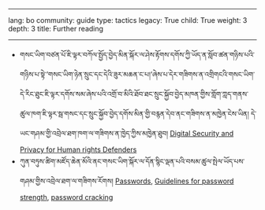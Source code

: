 

---

lang: bo
community: guide
type: tactics
legacy: True
child: True
weight: 3
depth: 3
title: Further reading

---

- གསང་ཡིག་བཙན་པོ་ཇི་ལྟར་བཀོལ་སྤྱོད་བྱེད་མིན་སྐོར་ལ་ཤེས་རྟོགས་དགོས་ཀྱི་ཡོད་ན་སློབ་ཚན་གཉིས་པའི་གཉིས་པ་སྟེ་’གསང་ཡིག་ཉེན་སྲུང་དང་དེའི་ཟུར་མཆན་ང་པ།’ཞེས་པ་དེར་གཟིགས་ན་འགྲིགངའི་གསང་ཡིག་དེ་རིང་ཐུང་ཇི་ལྟར་དགོས་སམ་ཞེས་པའི་འགྲོ་བ་མིའི་ཐོབ་ཐང་སྲུང་སྐྱོབ་བྱེད་མཁན་གྱིས་གློག་ཀླད་གནས་ཚུལ་ཁག་ཇི་ལྟར་སྦ་གསང་དང་སྲུང་སྐྱོབ་བྱེད་དགོས་མིན་གྱི་བརྙན་དེབ་ནང་གཟིགས་ན་མཁྱེན་ངེས་ཡིན། དེ་ཡང་གཤམ་གྱི་འབྲེལ་ཐག་ཁག་ལ་གཟིགས་ན་ཁྱེད་ཀྱིས་མཁྱེན་ཐུབ། [Digital Security and Privacy for Human rights Defenders](http://www.frontlinedefenders.org/esecman) 
- ཀུན་བཏུས་ཚིག་མཛོད་ཆེན་མོའི་ནང་གསང་ཡིག་སྐོར་ལ་དོན་སྙིང་ལྡན་པའི་བསམ་ཚུལ་སྤེལ་ཡོད་པས་གཤམ་གྱིས་འབྲེལ་ཐག་ལ་གཟིགས་རོགས། [Passwords](http://en.wikipedia.org/wiki/Password), [Guidelines for password strength](http://en.wikipedia.org/wiki/Password_strength), [password cracking](http://en.wikipedia.org/wiki/Password_cracking)

